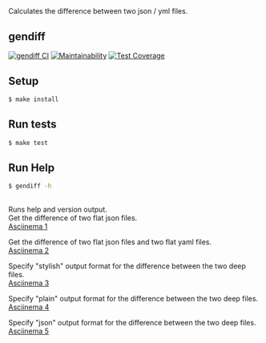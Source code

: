 ##
Calculates the difference between two json / yml files.
##

## gendiff  

[![gendiff CI](https://github.com/yigres/frontend-project-lvl2/workflows/gendiff%20CI/badge.svg)](https://github.com/yigres/frontend-project-lvl2/actions) 
[![Maintainability](https://img.shields.io/codeclimate/maintainability/yigres/frontend-project-lvl2)](https://codeclimate.com/github/yigres/frontend-project-lvl2/maintainability) 
[![Test Coverage](https://img.shields.io/codeclimate/coverage/yigres/frontend-project-lvl2)](https://codeclimate.com/github/yigres/frontend-project-lvl2/test_coverage)   

## Setup       
```sh
$ make install
```

## Run tests
```sh
$ make test
```

## Run Help
```sh
$ gendiff -h
```
    
##
Runs help and version output.  
Get the difference of two flat json files.  
[Asciinema 1](https://asciinema.org/a/374139)  

Get the difference of two flat json files and two flat yaml files.  
[Asciinema 2](https://asciinema.org/a/375201)  


Specify "stylish" output format for the difference between the two deep files.  
[Asciinema 3](https://asciinema.org/a/377800)  


Specify "plain" output format for the difference between the two deep files.  
[Asciinema 4](https://asciinema.org/a/377978)  


Specify "json" output format for the difference between the two deep files.  
[Asciinema 5](https://asciinema.org/a/378059)
##